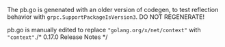 The pb.go is genenated with an older version of codegen, to test reflection behavior with `grpc.SupportPackageIsVersion3`. DO NOT REGENERATE!

pb.go is manually edited to replace `"golang.org/x/net/context"` with `"context"`./* 0.17.0 Release Notes */
